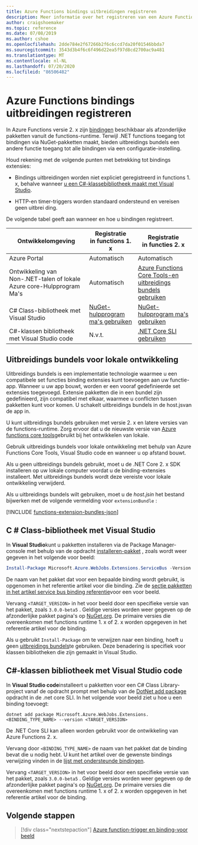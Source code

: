 ```yaml
---
title: Azure Functions bindings uitbreidingen registreren
description: Meer informatie over het registreren van een Azure Functions bindings uitbreiding op basis van uw omgeving.
author: craigshoemaker
ms.topic: reference
ms.date: 07/08/2019
ms.author: cshoe
ms.openlocfilehash: 2dde784e2f67266b2f6c6ccd7da20f01546bbda7
ms.sourcegitcommit: 3543d3b4f6c6f496d22ea5f97d8cd2700ac9a481
ms.translationtype: MT
ms.contentlocale: nl-NL
ms.lasthandoff: 07/20/2020
ms.locfileid: "86506482"
---
```

# <a name="register-azure-functions-binding-extensions"></a>Azure Functions bindings uitbreidingen registreren

In Azure Functions versie 2. x zijn [bindingen](./functions-triggers-bindings.md) beschikbaar als afzonderlijke pakketten vanuit de functions-runtime. Terwijl .NET functions toegang tot bindingen via NuGet-pakketten maakt, bieden uitbreidings bundels een andere functie toegang tot alle bindingen via een configuratie-instelling.

Houd rekening met de volgende punten met betrekking tot bindings extensies:

- Bindings uitbreidingen worden niet expliciet geregistreerd in functions 1. x, behalve wanneer [u een C#-klassebibliotheek maakt met Visual Studio](#local-csharp).

- HTTP-en timer-triggers worden standaard ondersteund en vereisen geen uitbrei ding.

De volgende tabel geeft aan wanneer en hoe u bindingen registreert.

| Ontwikkelomgeving |Registratie<br/> in functions 1. x  |Registratie<br/> in functies 2. x  |
|-------------------------|------------------------------------|------------------------------------|
|Azure Portal|Automatisch|Automatisch|
|Ontwikkeling van Non-.NET-talen of lokale Azure core-Hulpprogram Ma's|Automatisch|[Azure Functions Core Tools-en uitbreidings bundels gebruiken](#extension-bundles)|
|C# Class-bibliotheek met Visual Studio|[NuGet-hulpprogram ma's gebruiken](#vs)|[NuGet-hulpprogram ma's gebruiken](#vs)|
|C#-klassen bibliotheek met Visual Studio code|N.v.t.|[.NET Core SLI gebruiken](#vs-code)|

## <a name="extension-bundles-for-local-development"></a><a name="extension-bundles"></a>Uitbreidings bundels voor lokale ontwikkeling

Uitbreidings bundels is een implementatie technologie waarmee u een compatibele set functies binding extensies kunt toevoegen aan uw functie-app. Wanneer u uw app bouwt, worden er een vooraf gedefinieerde set extensies toegevoegd. Extensie pakketten die in een bundel zijn gedefinieerd, zijn compatibel met elkaar, waarmee u conflicten tussen pakketten kunt voor komen. U schakelt uitbreidings bundels in de host.jsvan de app in.  

U kunt uitbreidings bundels gebruiken met versie 2. x en latere versies van de functions-runtime. Zorg ervoor dat u de nieuwste versie van [Azure functions core tools](functions-run-local.md#v2)gebruikt bij het ontwikkelen van lokale.

Gebruik uitbreidings bundels voor lokale ontwikkeling met behulp van Azure Functions Core Tools, Visual Studio code en wanneer u op afstand bouwt.

Als u geen uitbreidings bundels gebruikt, moet u de .NET Core 2. x SDK installeren op uw lokale computer voordat u de binding-extensies installeert. Met uitbreidings bundels wordt deze vereiste voor lokale ontwikkeling verwijderd. 

Als u uitbreidings bundels wilt gebruiken, moet u de *host.jsin* het bestand bijwerken met de volgende vermelding voor `extensionBundle` :
 
[!INCLUDE [functions-extension-bundles-json](../../includes/functions-extension-bundles-json.md)]

<a name="local-csharp"></a>

## <a name="c-class-library-with-visual-studio"></a><a name="vs"></a>C \# Class-bibliotheek met Visual Studio

In **Visual Studio**kunt u pakketten installeren via de Package Manager-console met behulp van de opdracht [installeren-pakket](/nuget/tools/ps-ref-install-package) , zoals wordt weer gegeven in het volgende voor beeld:

```powershell
Install-Package Microsoft.Azure.WebJobs.Extensions.ServiceBus -Version <TARGET_VERSION>
```

De naam van het pakket dat voor een bepaalde binding wordt gebruikt, is opgenomen in het referentie artikel voor die binding. Zie de [sectie pakketten in het artikel service bus binding referentie](functions-bindings-service-bus.md#functions-1x)voor een voor beeld.

Vervang `<TARGET_VERSION>` in het voor beeld door een specifieke versie van het pakket, zoals `3.0.0-beta5` . Geldige versies worden weer gegeven op de afzonderlijke pakket pagina's op [NuGet.org](https://nuget.org). De primaire versies die overeenkomen met functions runtime 1. x of 2. x worden opgegeven in het referentie artikel voor de binding.

Als u gebruikt `Install-Package` om te verwijzen naar een binding, hoeft u geen [uitbreidings bundels](#extension-bundles)te gebruiken. Deze benadering is specifiek voor klassen bibliotheken die zijn gemaakt in Visual Studio.

## <a name="c-class-library-with-visual-studio-code"></a><a name="vs-code"></a>C#-klassen bibliotheek met Visual Studio code

In **Visual Studio code**installeert u pakketten voor een C# Class Library-project vanaf de opdracht prompt met behulp van de [DotNet add package](/dotnet/core/tools/dotnet-add-package) opdracht in de .net core SLI. In het volgende voor beeld ziet u hoe u een binding toevoegt:

```terminal
dotnet add package Microsoft.Azure.WebJobs.Extensions.<BINDING_TYPE_NAME> --version <TARGET_VERSION>
```

De .NET Core SLI kan alleen worden gebruikt voor de ontwikkeling van Azure Functions 2. x.

Vervang door `<BINDING_TYPE_NAME>` de naam van het pakket dat de binding bevat die u nodig hebt. U kunt het artikel over de gewenste bindings verwijzing vinden in de [lijst met ondersteunde bindingen](./functions-triggers-bindings.md#supported-bindings).

Vervang `<TARGET_VERSION>` in het voor beeld door een specifieke versie van het pakket, zoals `3.0.0-beta5` . Geldige versies worden weer gegeven op de afzonderlijke pakket pagina's op [NuGet.org](https://nuget.org). De primaire versies die overeenkomen met functions runtime 1. x of 2. x worden opgegeven in het referentie artikel voor de binding.

## <a name="next-steps"></a>Volgende stappen
> [!div class="nextstepaction"]
> [Azure function-trigger en binding-voor beeld](./functions-bindings-example.md)
